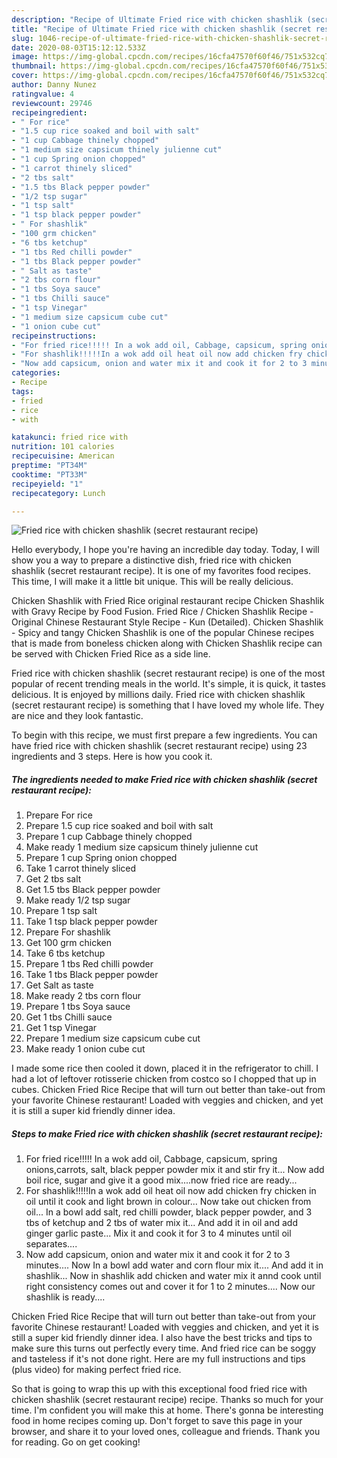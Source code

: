 ```yaml
---
description: "Recipe of Ultimate Fried rice with chicken shashlik (secret restaurant recipe)"
title: "Recipe of Ultimate Fried rice with chicken shashlik (secret restaurant recipe)"
slug: 1046-recipe-of-ultimate-fried-rice-with-chicken-shashlik-secret-restaurant-recipe
date: 2020-08-03T15:12:12.533Z
image: https://img-global.cpcdn.com/recipes/16cfa47570f60f46/751x532cq70/fried-rice-with-chicken-shashlik-secret-restaurant-recipe-recipe-main-photo.jpg
thumbnail: https://img-global.cpcdn.com/recipes/16cfa47570f60f46/751x532cq70/fried-rice-with-chicken-shashlik-secret-restaurant-recipe-recipe-main-photo.jpg
cover: https://img-global.cpcdn.com/recipes/16cfa47570f60f46/751x532cq70/fried-rice-with-chicken-shashlik-secret-restaurant-recipe-recipe-main-photo.jpg
author: Danny Nunez
ratingvalue: 4
reviewcount: 29746
recipeingredient:
- " For rice"
- "1.5 cup rice soaked and boil with salt"
- "1 cup Cabbage thinely chopped"
- "1 medium size capsicum thinely julienne cut"
- "1 cup Spring onion chopped"
- "1 carrot thinely sliced"
- "2 tbs salt"
- "1.5 tbs Black pepper powder"
- "1/2 tsp sugar"
- "1 tsp salt"
- "1 tsp black pepper powder"
- " For shashlik"
- "100 grm chicken"
- "6 tbs ketchup"
- "1 tbs Red chilli powder"
- "1 tbs Black pepper powder"
- " Salt as taste"
- "2 tbs corn flour"
- "1 tbs Soya sauce"
- "1 tbs Chilli sauce"
- "1 tsp Vinegar"
- "1 medium size capsicum cube cut"
- "1 onion cube cut"
recipeinstructions:
- "For fried rice!!!!! In a wok add oil, Cabbage, capsicum, spring onions,carrots, salt, black pepper powder mix it and stir fry it... Now add boil rice, sugar and give it a good mix....now fried rice are ready..."
- "For shashlik!!!!!In a wok add oil heat oil now add chicken fry chicken in oil until it cook and light brown in colour... Now take out chicken from oil... In a bowl add salt, red chilli powder, black pepper powder, and 3 tbs of ketchup and 2 tbs of water mix it... And add it in oil and add ginger garlic paste... Mix it and cook it for 3 to 4 minutes until oil separates...."
- "Now add capsicum, onion and water mix it and cook it for 2 to 3 minutes.... Now In a bowl add water and corn flour mix it.... And add it in shashlik... Now in shashlik add chicken and water mix it annd cook until right consistency comes out and cover it for 1 to 2 minutes.... Now our shashlik is ready...."
categories:
- Recipe
tags:
- fried
- rice
- with

katakunci: fried rice with 
nutrition: 101 calories
recipecuisine: American
preptime: "PT34M"
cooktime: "PT33M"
recipeyield: "1"
recipecategory: Lunch

---
```



![Fried rice with chicken shashlik (secret restaurant recipe)](https://img-global.cpcdn.com/recipes/16cfa47570f60f46/751x532cq70/fried-rice-with-chicken-shashlik-secret-restaurant-recipe-recipe-main-photo.jpg)

Hello everybody, I hope you're having an incredible day today. Today, I will show you a way to prepare a distinctive dish, fried rice with chicken shashlik (secret restaurant recipe). It is one of my favorites food recipes. This time, I will make it a little bit unique. This will be really delicious.

Chicken Shashlik with Fried Rice original restaurant recipe Chicken Shashlik with Gravy Recipe by Food Fusion. Fried Rice / Chicken Shashlik Recipe - Original Chinese Restaurant Style Recipe - Kun (Detailed). Chicken Shashlik - Spicy and tangy Chicken Shashlik is one of the popular Chinese recipes that is made from boneless chicken along with Chicken Shashlik recipe can be served with Chicken Fried Rice as a side line.

Fried rice with chicken shashlik (secret restaurant recipe) is one of the most popular of recent trending meals in the world. It's simple, it is quick, it tastes delicious. It is enjoyed by millions daily. Fried rice with chicken shashlik (secret restaurant recipe) is something that I have loved my whole life. They are nice and they look fantastic.


To begin with this recipe, we must first prepare a few ingredients. You can have fried rice with chicken shashlik (secret restaurant recipe) using 23 ingredients and 3 steps. Here is how you cook it.

<!--inarticleads1-->

##### The ingredients needed to make Fried rice with chicken shashlik (secret restaurant recipe):

1. Prepare  For rice
1. Prepare 1.5 cup rice soaked and boil with salt
1. Prepare 1 cup Cabbage thinely chopped
1. Make ready 1 medium size capsicum thinely julienne cut
1. Prepare 1 cup Spring onion chopped
1. Take 1 carrot thinely sliced
1. Get 2 tbs salt
1. Get 1.5 tbs Black pepper powder
1. Make ready 1/2 tsp sugar
1. Prepare 1 tsp salt
1. Take 1 tsp black pepper powder
1. Prepare  For shashlik
1. Get 100 grm chicken
1. Take 6 tbs ketchup
1. Prepare 1 tbs Red chilli powder
1. Take 1 tbs Black pepper powder
1. Get  Salt as taste
1. Make ready 2 tbs corn flour
1. Prepare 1 tbs Soya sauce
1. Get 1 tbs Chilli sauce
1. Get 1 tsp Vinegar
1. Prepare 1 medium size capsicum cube cut
1. Make ready 1 onion cube cut


I made some rice then cooled it down, placed it in the refrigerator to chill. I had a lot of leftover rotisserie chicken from costco so I chopped that up in cubes. Chicken Fried Rice Recipe that will turn out better than take-out from your favorite Chinese restaurant! Loaded with veggies and chicken, and yet it is still a super kid friendly dinner idea. 

<!--inarticleads2-->

##### Steps to make Fried rice with chicken shashlik (secret restaurant recipe):

1. For fried rice!!!!! In a wok add oil, Cabbage, capsicum, spring onions,carrots, salt, black pepper powder mix it and stir fry it... Now add boil rice, sugar and give it a good mix....now fried rice are ready...
1. For shashlik!!!!!In a wok add oil heat oil now add chicken fry chicken in oil until it cook and light brown in colour... Now take out chicken from oil... In a bowl add salt, red chilli powder, black pepper powder, and 3 tbs of ketchup and 2 tbs of water mix it... And add it in oil and add ginger garlic paste... Mix it and cook it for 3 to 4 minutes until oil separates....
1. Now add capsicum, onion and water mix it and cook it for 2 to 3 minutes.... Now In a bowl add water and corn flour mix it.... And add it in shashlik... Now in shashlik add chicken and water mix it annd cook until right consistency comes out and cover it for 1 to 2 minutes.... Now our shashlik is ready....


Chicken Fried Rice Recipe that will turn out better than take-out from your favorite Chinese restaurant! Loaded with veggies and chicken, and yet it is still a super kid friendly dinner idea. I also have the best tricks and tips to make sure this turns out perfectly every time. And fried rice can be soggy and tasteless if it&#39;s not done right. Here are my full instructions and tips (plus video) for making perfect fried rice. 

So that is going to wrap this up with this exceptional food fried rice with chicken shashlik (secret restaurant recipe) recipe. Thanks so much for your time. I'm confident you will make this at home. There's gonna be interesting food in home recipes coming up. Don't forget to save this page in your browser, and share it to your loved ones, colleague and friends. Thank you for reading. Go on get cooking!
